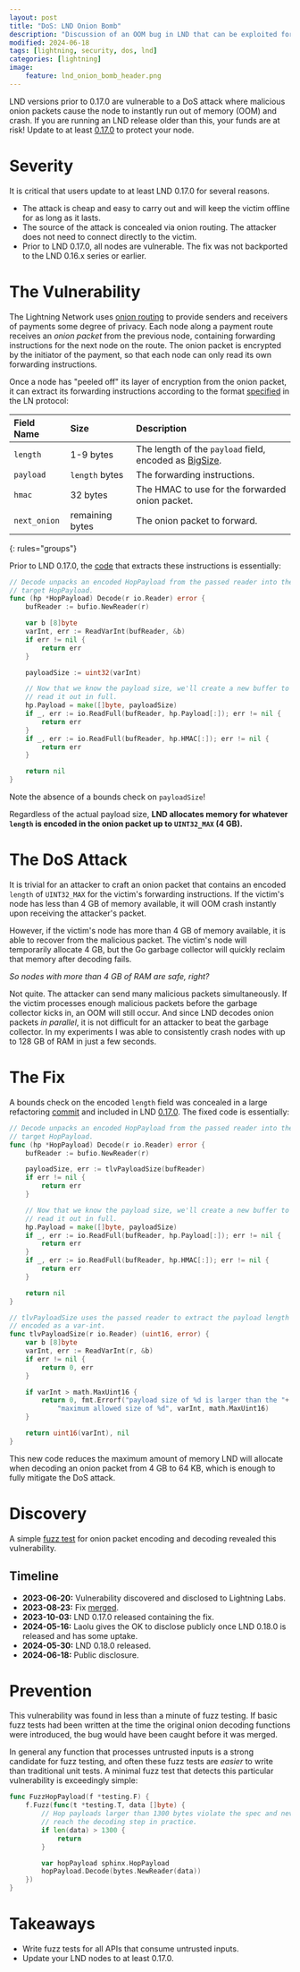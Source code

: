 ```yaml
---
layout: post
title: "DoS: LND Onion Bomb"
description: "Discussion of an OOM bug in LND that can be exploited for DoS"
modified: 2024-06-18
tags: [lightning, security, dos, lnd]
categories: [lightning]
image:
    feature: lnd_onion_bomb_header.png
---
```


LND versions prior to 0.17.0 are vulnerable to a DoS attack where malicious onion packets cause the node to instantly run out of memory (OOM) and crash.
If you are running an LND release older than this, your funds are at risk!
Update to at least [0.17.0](https://github.com/lightningnetwork/lnd/releases/tag/v0.17.0-beta) to protect your node.

# Severity

It is critical that users update to at least LND 0.17.0 for several reasons.

- The attack is cheap and easy to carry out and will keep the victim offline for as long as it lasts.
- The source of the attack is concealed via onion routing.  The attacker does not need to connect directly to the victim.
- Prior to LND 0.17.0, all nodes are vulnerable.  The fix was not backported to the LND 0.16.x series or earlier.

# The Vulnerability

The Lightning Network uses [onion routing](https://en.wikipedia.org/wiki/Onion_routing) to provide senders and receivers of payments some degree of privacy.
Each node along a payment route receives an *onion packet* from the previous node, containing forwarding instructions for the next node on the route.
The onion packet is encrypted by the initiator of the payment, so that each node can only read its own forwarding instructions.

Once a node has "peeled off" its layer of encryption from the onion packet, it can extract its forwarding instructions according to the format [specified](https://github.com/lightning/bolts/blob/master/04-onion-routing.md#packet-structure) in the LN protocol:

| Field Name | Size | Description |
|:-----------|:-----|:------------|
| `length` | 1-9 bytes | The length of the `payload` field, encoded as [BigSize](https://github.com/lightning/bolts/blob/master/01-messaging.md#appendix-a-bigsize-test-vectors). |
| `payload` | `length` bytes | The forwarding instructions. |
| `hmac` | 32 bytes | The HMAC to use for the forwarded onion packet. |
| `next_onion` | remaining bytes | The onion packet to forward. | 
{: rules="groups"}

Prior to LND 0.17.0, the [code](https://github.com/lightningnetwork/lightning-onion/blob/ca23184850a16cd14d27619f3afdae543b3857a9/path.go#L231-L281) that extracts these instructions is essentially:

```go
// Decode unpacks an encoded HopPayload from the passed reader into the
// target HopPayload.
func (hp *HopPayload) Decode(r io.Reader) error {
    bufReader := bufio.NewReader(r)

    var b [8]byte
    varInt, err := ReadVarInt(bufReader, &b)
    if err != nil {
        return err
    }

    payloadSize := uint32(varInt)

    // Now that we know the payload size, we'll create a new buffer to
    // read it out in full.
    hp.Payload = make([]byte, payloadSize)
    if _, err := io.ReadFull(bufReader, hp.Payload[:]); err != nil {
        return err
    }
    if _, err := io.ReadFull(bufReader, hp.HMAC[:]); err != nil {
        return err
    }

    return nil
}
```

Note the absence of a bounds check on `payloadSize`!

Regardless of the actual payload size, **LND allocates memory for whatever `length` is encoded in the onion packet up to `UINT32_MAX` (4 GB).**

# The DoS Attack

It is trivial for an attacker to craft an onion packet that contains an encoded `length` of `UINT32_MAX` for the victim's forwarding instructions.
If the victim's node has less than 4 GB of memory available, it will OOM crash instantly upon receiving the attacker's packet.

However, if the victim's node has more than 4 GB of memory available, it is able to recover from the malicious packet.
The victim's node will temporarily allocate 4 GB, but the Go garbage collector will quickly reclaim that memory after decoding fails.

*So nodes with more than 4 GB of RAM are safe, right?*

Not quite.
The attacker can send many malicious packets simultaneously.
If the victim processes enough malicious packets before the garbage collector kicks in, an OOM will still occur.
And since LND decodes onion packets *in parallel*, it is not difficult for an attacker to beat the garbage collector.
In my experiments I was able to consistently crash nodes with up to 128 GB of RAM in just a few seconds.

# The Fix

A bounds check on the encoded `length` field was concealed in a large refactoring [commit](https://github.com/lightningnetwork/lightning-onion/commit/6afc43f3fc983ae37685812de027d0747e136b8f) and included in LND [0.17.0](https://github.com/lightningnetwork/lnd/releases/tag/v0.17.0-beta).
The fixed code is essentially:

```go
// Decode unpacks an encoded HopPayload from the passed reader into the
// target HopPayload.
func (hp *HopPayload) Decode(r io.Reader) error {
    bufReader := bufio.NewReader(r)

    payloadSize, err := tlvPayloadSize(bufReader)
    if err != nil {
        return err
    }

    // Now that we know the payload size, we'll create a new buffer to
    // read it out in full.
    hp.Payload = make([]byte, payloadSize)
    if _, err := io.ReadFull(bufReader, hp.Payload[:]); err != nil {
        return err
    }
    if _, err := io.ReadFull(bufReader, hp.HMAC[:]); err != nil {
        return err
    }

    return nil
}

// tlvPayloadSize uses the passed reader to extract the payload length
// encoded as a var-int.
func tlvPayloadSize(r io.Reader) (uint16, error) {
    var b [8]byte
    varInt, err := ReadVarInt(r, &b)
    if err != nil {
        return 0, err
    }

    if varInt > math.MaxUint16 {
        return 0, fmt.Errorf("payload size of %d is larger than the "+
            "maximum allowed size of %d", varInt, math.MaxUint16)
    }

    return uint16(varInt), nil
}
```

This new code reduces the maximum amount of memory LND will allocate when decoding an onion packet from 4 GB to 64 KB, which is enough to fully mitigate the DoS attack.

# Discovery

A simple [fuzz test](https://github.com/lightningnetwork/lnd/commit/9c51bea7906060bbf7b8dc23cab7d542a610eb10) for onion packet encoding and decoding revealed this vulnerability.

## Timeline

- **2023-06-20:** Vulnerability discovered and disclosed to Lightning Labs.
- **2023-08-23:** Fix [merged](https://github.com/lightningnetwork/lightning-onion/pull/57).
- **2023-10-03:** LND 0.17.0 released containing the fix.
- **2024-05-16:** Laolu gives the OK to disclose publicly once LND 0.18.0 is released and has some uptake.
- **2024-05-30:** LND 0.18.0 released.
- **2024-06-18:** Public disclosure.

# Prevention

This vulnerability was found in less than a minute of fuzz testing.
If basic fuzz tests had been written at the time the original onion decoding functions were introduced, the bug would have been caught before it was merged.

In general any function that processes untrusted inputs is a strong candidate for fuzz testing, and often these fuzz tests are *easier* to write than traditional unit tests.
A minimal fuzz test that detects this particular vulnerability is exceedingly simple:

```go
func FuzzHopPayload(f *testing.F) {
    f.Fuzz(func(t *testing.T, data []byte) {
        // Hop payloads larger than 1300 bytes violate the spec and never
        // reach the decoding step in practice.
        if len(data) > 1300 {
            return
        }

        var hopPayload sphinx.HopPayload
        hopPayload.Decode(bytes.NewReader(data))
    })
}
```

# Takeaways

- Write fuzz tests for all APIs that consume untrusted inputs.
- Update your LND nodes to at least 0.17.0.
